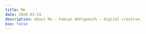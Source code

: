```yaml
---
title: Me
date: 2020-03-24
description: About Me - Fabian Wohlgemuth - digital creative.
bio: false
---
```

